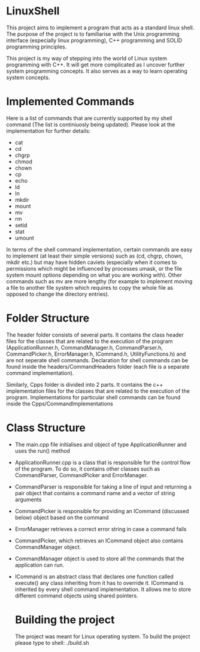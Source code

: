 # LinuxShell

This project aims to implement a program that acts as a standard linux shell. The purpose of the project is to familiarise with the Unix programming interface (especially linux programming), C++ programming and SOLID programming principles.

This project is my way of stepping into the world of Linux system programming with C++. It will get more complicated as I uncover further system programming concepts. It also serves as a way to learn operating system concepts.

# Implemented Commands

Here is a list of commands that are currently supported by my shell command (The list is continiuosly being updated). Please look at the implementation for further details:

- cat
- cd
- chgrp
- chmod
- chown
- cp
- echo
- ld
- ln
- mkdir
- mount
- mv
- rm
- setid
- stat
- umount

In terms of the shell command implementation, certain commands are easy to implement (at least their simple versions) such as (cd, chgrp, chown, mkdir etc.) but may have hidden caviets (especially when it comes to permissions which might be influenced by processes umask, or the file system mount options depending on what you are working with). Other commands such as mv are more lengthy (for example to implement moving a file to another file system which requires to copy the whole file as opposed to change the directory entries).

# Folder Structure

The header folder consists of several parts. It contains the class header files for the classes that are related to the execution of the program (ApplicationRunner.h, CommandManager.h, CommandParser.h, CommandPicker.h, ErrorManager.h, ICommand.h, UtilityFunctions.h) and are not seperate shell commands. Declaration for shell commands can be found inside the headers/CommandHeaders folder (each file is a separate command implementation).

Similarly, Cpps folder is divided into 2 parts. It contains the c++ implementation files for the classes that are related to the execution of the program. Implementations for particular shell commands can be found inside the Cpps/CommandImplementations

# Class Structure

- The main.cpp file initialises and object of type ApplicationRunner and uses the run() method
- ApplicationRunner.cpp is a class that is responsible for the control flow of the program. To do so, it contains other classes such as CommandParser, CommandPicker and ErrorManager.
- CommandParser is responsible for taking a line of input and returning a pair object that contains a command name and a vector of string arguments
- CommandPicker is responsible for providing an ICommand (discussed below) object based on the command
- ErrorManager retrieves a correct error string in case a command fails

- CommandPicker, which retrieves an ICommand object also contains CommandManager object.
- CommandManager object is used to store all the commands that the application can run.

- ICommand is an abstract class that declares one function called execute() any class inheriting from it has to override it. ICommand is inherited by every shell command implementation. It allows me to store different
  command objects using shared pointers.

  # Building the project

  The project was meant for Linux operating system. To build the project please type to shell:
  ./build.sh
